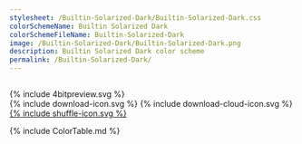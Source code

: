 ```yaml
---
stylesheet: /Builtin-Solarized-Dark/Builtin-Solarized-Dark.css
colorSchemeName: Builtin Solarized Dark
colorSchemeFileName: Builtin-Solarized-Dark
image: /Builtin-Solarized-Dark/Builtin-Solarized-Dark.png
description: Builtin Solarized Dark color scheme
permalink: /Builtin-Solarized-Dark/
---
```

<h2 style='text-align:center'>
    <a id='colorSchemeNameLink' href='#'>
        <span class='ColorSchemeFileName' />
    </a>
</h2>

<div class='centeredText'>
{% include 4bitpreview.svg %}
</div>

<div class='centeredText'>
    <a id='downloadSchemeLink' class='padded'>
{% include download-icon.svg %}
    </a>
    <a id='cdnSchemeLink' class='padded'>
{% include download-cloud-icon.svg %}
    </a>
    <a id='feelingLucky' href="javascript:feelingLucky(document.getElementById('themeSelector'))" class='padded'>
{% include shuffle-icon.svg %}
    </a>
</div>

{% include ColorTable.md %}

